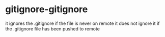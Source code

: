 # gitignore-gitignore
it ignores the .gitignore if the file is never on remote
it does not ignore it if the .gitignore file has been pushed to remote 

